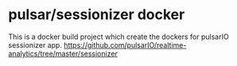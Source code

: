 # pulsar/sessionizer docker

This is a docker build project which create the dockers for pulsarIO sessionizer app. https://github.com/pulsarIO/realtime-analytics/tree/master/sessionizer

